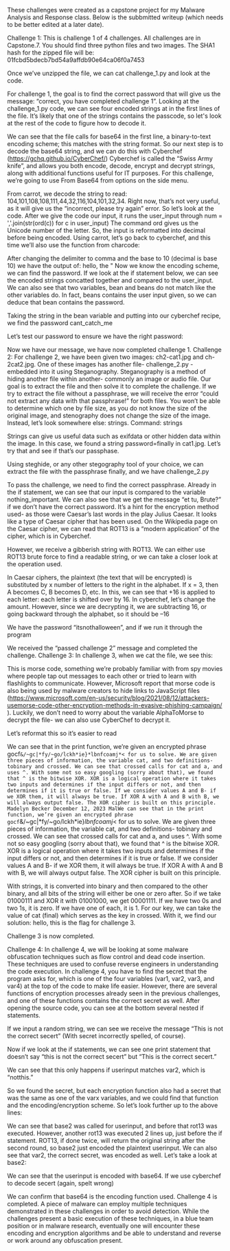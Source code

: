 These challenges were created as a capstone project for my Malware Analysis and Response class.  Below is the subbmitted writeup (which needs to be better edited at a later date).  

Challenge 1:
This is challenge 1 of 4 challenges. All challenges are in Capstone.7. You should find three
python files and two images. The SHA1 hash for the zipped file will be:
01fcbd5bdecb7bd54a9affdb90e64ca06f0a7453

Once we’ve unzipped the file, we can cat challenge_1.py and look at the code.

For challenge 1, the goal is to find the correct password that will give us the message: “correct,
you have completed challenge 1”.
Looking at the challenge_1.py code, we can see four encoded strings at in the first lines of the
file. It’s likely that one of the strings contains the passcode, so let's look at the rest of the code
to figure how to decode it. 

We can see that the file calls for base64 in the first line, a binary-to-text encoding scheme; this
matches with the string format. So our next step is to decode the base64 string, and we can do
this with Cyberchef (https://gchq.github.io/CyberChef/)
Cyberchef is called the “Swiss Army knife”, and allows you both encode, decode, encrypt and
decrypt strings, along with additional functions useful for IT purposes. For this challenge, we’re
going to use From Base64 from options on the side menu.

From carrot, we decode the string to read: 104,101,108,108,111,44,32,116,104,101,32,34.
Right now, that’s not very useful, as it will give us the “incorrect, please try again” error.
So let’s look at the code.
After we give the code our input, it runs the user_input through
num = ','.join(str(ord(c)) for c in user_input)
The command ord gives us the Unicode number of the letter. So, the input is reformatted into
decimal before being encoded.
Using carrot, let’s go back to cyberchef, and this time we’ll also use the function from charcode:

After changing the delimiter to comma and the base to 10 (decimal is base 10) we have the
output of:
hello, the "
Now we know the encoding scheme, we can find the password.
If we look at the if statement below, we can see the encoded strings concatted together and
compared to the user_input. We can also see that two variables, bean and beans do not match
like the other variables do. In fact, beans contains the user input given, so we can deduce that
bean contains the password.

Taking the string in the bean variable and putting into our cyberchef recipe, we find the
password cant_catch_me 

Let’s test our password to ensure we have the right password:

Now we have our message, we have now completed challenge 1.
Challenge 2:
For challenge 2, we have been given two images: ch2-cat1.jpg and ch-2cat2.jpg. 
One of these images has another file- challenge_2.py -embedded into it using Steganography.
Steganography is a method of hiding another file within another- commonly an image or audio
file.
Our goal is to extract the file and then solve it to complete the challenge.
If we try to extract the file without a passphrase, we will receive the error “could not extract
any data with that passphrase!” for both files.
You won’t be able to determine which one by file size, as you do not know the size of the
original image, and stenography does not change the size of the image. Instead, let’s look
somewhere else: strings.
Command: strings <filename>

Strings can give us useful data such as exifdata or other hidden data within the image. In this
case, we found a string password=finally in cat1.jpg. Let’s try that and see if that’s our
passphase.

Using steghide, or any other stegography tool of your choice, we can extract the file with the
passphrase finally, and we have challenge_2.py

To pass the challenge, we need to find the correct passphrase. Already in the if statement, we
can see that our input is compared to the variable nothing_important.
We can also see that we get the message “et tu, Brute?” if we don’t have the correct password.
It’s a hint for the encryption method used- as those were Caesar’s last words in the play Julius
Caesar. It looks like a type of Caesar cipher that has been used. On the Wikipedia page on the Caesar cipher, we can read that ROT13 is a “modern application” of the cipher, which is in
Cyberchef. 

However, we receive a gibberish string with ROT13. We can either use ROT13 brute force to
find a readable string, or we can take a closer look at the operation used.

In Caesar ciphers, the plaintext (the text that will be encrypted) is substituted by x number of
letters to the right in the alphabet. If x = 3, then A becomes C, B becomes D, etc. In this, we can
see that +16 is applied to each letter: each letter is shifted over by 16. In cyberchef, let’s
change the amount. However, since we are decrypting it, we are subtracting 16, or going
backward through the alphabet, so it should be –16

We have the password “itsnothalloween”, and if we run it through the program

We received the “passed challenge 2” message and completed the challenge.
Challenge 3:
In challenge 3, when we cat the file, we see this:

This is morse code, something we’re probably familiar with from spy movies where people tap
out messages to each other or tried to learn with flashlights to communicate. However,
Microsoft report that morse code is also being used by malware creators to hide links to
JavaScript files (https://www.microsoft.com/en-us/security/blog/2021/08/12/attackers-usemorse-code-other-encryption-methods-in-evasive-phishing-campaign/ ).
Luckily, we don’t need to worry about the variable AlphaToMorse to decrypt the file- we can
also use CyberChef to decrypt it. 

Let’s reformat this so it’s easier to read

We can see that in the print function, we’re given an encrypted phrase
gocf`&/~gc|*fy/~go/lckh*ie}*lbnfcoamj*< for us to solve.
We are given three pieces of information, the variable cat, and two definitions- tobinary and
crossed. We can see that crossed calls for cat and a, and uses ^.
With some not so easy googling (sorry about that), we found that ^ is the bitwise XOR. XOR is a
logical operation where it takes two inputs and determines if the input differs or not, and then
determines if it is true or false. If we consider values A and B- if we XOR them, it will always be
true. If XOR A with A and B with B, we will always output false. The XOR cipher is built on this
principle.
Madelyn Becker
December 12, 2023
MalWe can see that in the print function, we’re given an encrypted phrase
gocf`&/~gc|*fy/~go/lckh*ie}*lbnfcoamj*< for us to solve.
We are given three pieces of information, the variable cat, and two definitions- tobinary and
crossed. We can see that crossed calls for cat and a, and uses ^.
With some not so easy googling (sorry about that), we found that ^ is the bitwise XOR. XOR is a
logical operation where it takes two inputs and determines if the input differs or not, and then
determines if it is true or false. If we consider values A and B- if we XOR them, it will always be
true. If XOR A with A and B with B, we will always output false. The XOR cipher is built on this
principle.

With strings, it is converted into binary and then compared to the other binary, and all bits of
the string will either be one or zero after. So if we take 01000111 and XOR it with 01001000,
we get 00001111. If we have two 0s and two 1s, it is zero. If we have one of each, it is 1.
For our key, we can take the value of cat (final) which serves as the key in crossed. With it, we
find our solution: hello, this is the flag for challenge 3. 

Challenge 3 is now completed.

Challenge 4:
In challenge 4, we will be looking at some malware obfuscation techniques such as flow control
and dead code insertion. These techniques are used to confuse reverse engineers in
understanding the code execution.
In challenge 4, you have to find the secret that the program asks for, which is one of the four
variables (var1, var2, var3, and var4) at the top of the code to make life easier. However, there
are several functions of encryption processes already seen in the previous challenges, and one
of these functions contains the correct secret as well.
After opening the source code, you can see at the bottom several nested if statements.

If we input a random string, we can see we receive the message “This is not the correct secert”
(With secret incorrectly spelled, of course).

Now if we look at the if statements, we can see one print statement that doesn’t say “this is not
the correct secert” but “This is the correct secert.” 

We can see that this only happens if userinput matches var2, which is “notthis.”

So we found the secret, but each encryption function also had a secret that was the same as
one of the varx variables, and we could find that function and the encoding/encryption scheme.
So let’s look further up to the above lines:

We can see that base2 was called for userinput, and before that rot13 was executed. However,
another rot13 was executed 2 lines up, just before the if statement. ROT13, if done twice, will
return the original string after the second round, so base2 just encoded the plaintext userinput.
We can also see that var2, the correct secret, was encoded as well.
Let’s take a look at base2:

We can see that the userinput is encoded with base64. If we use cyberchef to decode secert (again,
spelt wrong)

We can confirm that base64 is the encoding function used. Challenge 4 is completed.
A piece of malware can employ multiple techniques demonstrated in these challenges in order to avoid
detection. While the challenges present a basic execution of these techniques, in a blue team position
or in malware research, eventually one will encounter these encoding and encryption algorithms and be
able to understand and reverse or work around any obfuscation present. 

